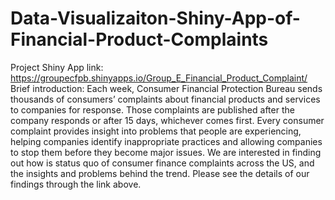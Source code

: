 # Data-Visualizaiton-Shiny-App-of-Financial-Product-Complaints
Project Shiny App link: https://groupecfpb.shinyapps.io/Group_E_Financial_Product_Complaint/  Brief introduction: Each week, Consumer Financial Protection Bureau sends thousands of consumers’ complaints about financial products and services to companies for response. Those complaints are published after the company responds or after 15 days, whichever comes first. Every consumer complaint provides insight into problems that people are experiencing, helping companies identify inappropriate practices and allowing companies to stop them before they become major issues. We are interested in finding out how is status quo of consumer finance complaints across the US, and the insights and problems behind the trend. Please see the details of our findings through the link above.
